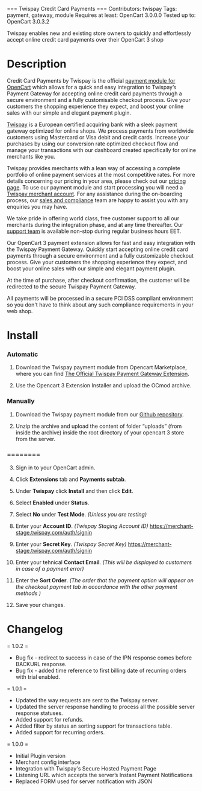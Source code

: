 === Twispay Credit Card Payments ===
Contributors: twispay
Tags: payment, gateway, module
Requires at least: OpenCart 3.0.0.0
Tested up to: OpenCart 3.0.3.2

Twispay enables new and existing store owners to quickly and effortlessly accept online credit card payments over their OpenCart 3 shop

Description
===========

Credit Card Payments by Twispay is the official [payment module for OpenCart](https://www.twispay.com/opencart) which allows for a quick and easy integration to Twispay’s Payment Gateway for accepting online credit card payments through a secure environment and a fully customisable checkout process. Give your customers the shopping experience they expect, and boost your online sales with our simple and elegant payment plugin.

[Twispay](https://www.twispay.com) is a European certified acquiring bank with a sleek payment gateway optimized for online shops. We process payments from worldwide customers using Mastercard or Visa debit and credit cards. Increase your purchases by using our conversion rate optimized checkout flow and manage your transactions with our dashboard created specifically for online merchants like you.

Twispay provides merchants with a lean way of accessing a complete portfolio of online payment services at the most competitive rates. For more details concerning our pricing in your area, please check out our [pricing page](https://www.twispay.com/pricing). To use our payment module and start processing you will need a [Twispay merchant account](https://merchant-stage.twispay.com/auth/signup). For any assistance during the on-boarding process, our [sales and compliance](https://www.twispay.com/contact) team are happy to assist you with any enquiries you may have.

We take pride in offering world class, free customer support to all our merchants during the integration phase, and at any time thereafter. Our [support team](https://www.twispay.com/contact) is available non-stop during regular business hours EET.

Our OpenCart 3 payment extension allows for fast and easy integration with the Twispay Payment Gateway. Quickly start accepting online credit card payments through a secure environment and a fully customizable checkout process. Give your customers the shopping experience they expect, and boost your online sales with our simple and elegant payment plugin.

At the time of purchase, after checkout confirmation, the customer will be redirected to the secure Twispay Payment Gateway.

All payments will be processed in a secure PCI DSS compliant environment so you don't have to think about any such compliance requirements in your web shop.

Install
=======

### Automatic
1. Download the Twispay payment module from Opencart Marketplace, where you can find [The Official Twispay Payment Gateway Extension](https://www.opencart.com/index.php?route=marketplace/extension/info&extension_id=31761&filter_member=twispay).

2. Use the Opencart 3 Extension Installer and upload the OCmod archive.

### Manually
1. Download the Twispay payment module from our [Github repository](https://github.com/Twispay/OpenCart3.0).

2. Unzip the archive and upload the content of folder “uploads” (from inside the archive) inside the root directory of your opencart 3 store from the server.

### ========

3. Sign in to your OpenCart admin.

4. Click **Extensions** tab and **Payments subtab**.

5. Under **Twispay** click **Install** and then click **Edit**.

6. Select **Enabled** under **Status**.

7. Select **No** under **Test Mode**. _(Unless you are testing)_

8. Enter your **Account ID**. _(Twispay Staging Account ID)_ https://merchant-stage.twispay.com/auth/signin

9. Enter your **Secret Key**. _(Twispay Secret Key)_ https://merchant-stage.twispay.com/auth/signin

10. Enter your tehnical **Contact Email**. _(This will be displayed to customers in case of a payment error)_

11. Enter the **Sort Order**. _(The order that the payment option will appear on the checkout payment tab in accordance with the other payment methods )_

12. Save your changes.

Changelog
=========

= 1.0.2 =
* Bug fix - redirect to success in case of the IPN response comes before BACKURL response.
* Bug fix - added time reference to first billing date of recurring orders with trial enabled.

= 1.0.1 =
* Updated the way requests are sent to the Twispay server.
* Updated the server response handling to process all the possible server response statuses.
* Added support for refunds.
* Added filter by status an sorting support for transactions table.
* Added support for recurring orders.

= 1.0.0 =
* Initial Plugin version
* Merchant config interface
* Integration with Twispay's Secure Hosted Payment Page
* Listening URL which accepts the server’s Instant Payment Notifications
* Replaced FORM used for server notification with JSON
